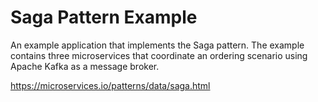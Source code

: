 # Saga Pattern Example  
An example application that implements the Saga pattern. The example contains three microservices that coordinate an ordering scenario using Apache Kafka as a message broker.   

https://microservices.io/patterns/data/saga.html